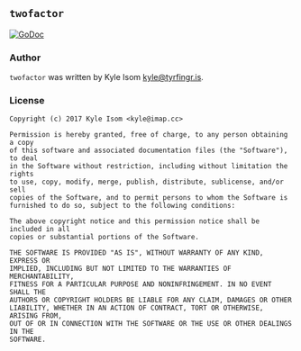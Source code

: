 ## `twofactor`

[![GoDoc](https://godoc.org/github.com/gokyle/twofactor?status.svg)](https://godoc.org/github.com/gokyle/twofactor)


### Author

`twofactor` was written by Kyle Isom <kyle@tyrfingr.is>.


### License

```
Copyright (c) 2017 Kyle Isom <kyle@imap.cc>

Permission is hereby granted, free of charge, to any person obtaining a copy
of this software and associated documentation files (the "Software"), to deal
in the Software without restriction, including without limitation the rights
to use, copy, modify, merge, publish, distribute, sublicense, and/or sell
copies of the Software, and to permit persons to whom the Software is
furnished to do so, subject to the following conditions:

The above copyright notice and this permission notice shall be included in all
copies or substantial portions of the Software.

THE SOFTWARE IS PROVIDED "AS IS", WITHOUT WARRANTY OF ANY KIND, EXPRESS OR
IMPLIED, INCLUDING BUT NOT LIMITED TO THE WARRANTIES OF MERCHANTABILITY,
FITNESS FOR A PARTICULAR PURPOSE AND NONINFRINGEMENT. IN NO EVENT SHALL THE
AUTHORS OR COPYRIGHT HOLDERS BE LIABLE FOR ANY CLAIM, DAMAGES OR OTHER
LIABILITY, WHETHER IN AN ACTION OF CONTRACT, TORT OR OTHERWISE, ARISING FROM,
OUT OF OR IN CONNECTION WITH THE SOFTWARE OR THE USE OR OTHER DEALINGS IN THE
SOFTWARE.
```
